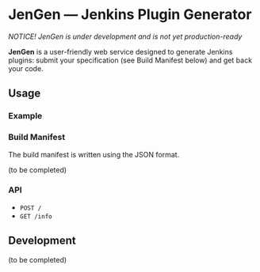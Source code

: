 
JenGen — Jenkins Plugin Generator
==================================

*NOTICE! JenGen is under development and is not yet production-ready*

**JenGen** is a user-friendly web service designed to generate Jenkins plugins: submit your specification (see Build Manifest below) and get back your code.

Usage
-----

### Example

### Build Manifest

The build manifest is written using the JSON format.

(to be completed)

### API

  * `POST /`
  * `GET /info`

Development
-----------

(to be completed)